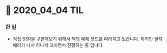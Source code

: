 # :bookmark: 2020_04_04 TIL

### 한 일

- 직접 SSR을 구현해보기 위해서 책의 예제 코드를 따라치고 있습니다. 하지만 왠지 에러가 나서 하나씩 고치면서 진행하는 중 입니다.
